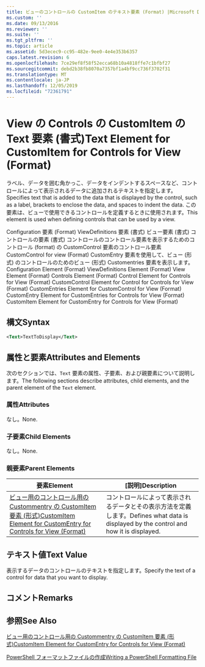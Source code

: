 ```yaml
---
title: ビューのコントロールの CustomItem のテキスト要素 (Format) |Microsoft Docs
ms.custom: ''
ms.date: 09/13/2016
ms.reviewer: ''
ms.suite: ''
ms.tgt_pltfrm: ''
ms.topic: article
ms.assetid: 5d3ecec9-cc95-482e-9ee0-4e4e353b6357
caps.latest.revision: 6
ms.openlocfilehash: 7ce29ef8f58f52ecca68b10a4818ffe7c1bfbf27
ms.sourcegitcommit: debd2b38fb8070a7357bf1a4bf9cc736f3702f31
ms.translationtype: MT
ms.contentlocale: ja-JP
ms.lasthandoff: 12/05/2019
ms.locfileid: "72361791"
---
```

# <a name="text-element-for-customitem-for-controls-for-view-format"></a><span data-ttu-id="a22c9-102">View の Controls の CustomItem の Text 要素 (書式)</span><span class="sxs-lookup"><span data-stu-id="a22c9-102">Text Element for CustomItem for Controls for View (Format)</span></span>

<span data-ttu-id="a22c9-103">ラベル、データを囲む角かっこ、データをインデントするスペースなど、コントロールによって表示されるデータに追加されるテキストを指定します。</span><span class="sxs-lookup"><span data-stu-id="a22c9-103">Specifies text that is added to the data that is displayed by the control, such as a label, brackets to enclose the data, and spaces to indent the data.</span></span> <span data-ttu-id="a22c9-104">この要素は、ビューで使用できるコントロールを定義するときに使用されます。</span><span class="sxs-lookup"><span data-stu-id="a22c9-104">This element is used when defining controls that can be used by a view.</span></span>

<span data-ttu-id="a22c9-105">Configuration 要素 (Format) ViewDefinitions 要素 (書式) ビュー要素 (書式) コントロールの要素 (書式) コントロールのコントロール要素を表示するためのコントロール (format) の CustomControl 要素のコントロール要素CustomControl for view (Format) CustomEntry 要素を使用して、ビュー (形式) のコントロールのためのビュー (形式) Customentries 要素を表示します。</span><span class="sxs-lookup"><span data-stu-id="a22c9-105">Configuration Element (Format) ViewDefinitions Element (Format) View Element (Format) Controls Element (Format) Control Element for Controls for View (Format) CustomControl Element for Control for Controls for View (Format) CustomEntries Element for CustomControl for View (Format) CustomEntry Element for CustomEntries for Controls for View (Format) CustomItem Element for CustomEntry for Controls for View (Format)</span></span>

## <a name="syntax"></a><span data-ttu-id="a22c9-106">構文</span><span class="sxs-lookup"><span data-stu-id="a22c9-106">Syntax</span></span>

```xml
<Text>TextToDisplay</Text>
```

## <a name="attributes-and-elements"></a><span data-ttu-id="a22c9-107">属性と要素</span><span class="sxs-lookup"><span data-stu-id="a22c9-107">Attributes and Elements</span></span>

<span data-ttu-id="a22c9-108">次のセクションでは、`Text` 要素の属性、子要素、および親要素について説明します。</span><span class="sxs-lookup"><span data-stu-id="a22c9-108">The following sections describe attributes, child elements, and the parent element of the `Text` element.</span></span>

### <a name="attributes"></a><span data-ttu-id="a22c9-109">属性</span><span class="sxs-lookup"><span data-stu-id="a22c9-109">Attributes</span></span>

<span data-ttu-id="a22c9-110">なし。</span><span class="sxs-lookup"><span data-stu-id="a22c9-110">None.</span></span>

### <a name="child-elements"></a><span data-ttu-id="a22c9-111">子要素</span><span class="sxs-lookup"><span data-stu-id="a22c9-111">Child Elements</span></span>

<span data-ttu-id="a22c9-112">なし。</span><span class="sxs-lookup"><span data-stu-id="a22c9-112">None.</span></span>

### <a name="parent-elements"></a><span data-ttu-id="a22c9-113">親要素</span><span class="sxs-lookup"><span data-stu-id="a22c9-113">Parent Elements</span></span>

|<span data-ttu-id="a22c9-114">要素</span><span class="sxs-lookup"><span data-stu-id="a22c9-114">Element</span></span>|<span data-ttu-id="a22c9-115">[説明]</span><span class="sxs-lookup"><span data-stu-id="a22c9-115">Description</span></span>|
|-------------|-----------------|
|[<span data-ttu-id="a22c9-116">ビュー用のコントロール用の Custommentry の CustomItem 要素 (形式)</span><span class="sxs-lookup"><span data-stu-id="a22c9-116">CustomItem Element for CustomEntry for Controls for View (Format)</span></span>](./customitem-element-for-customentry-for-controls-for-view-format.md)|<span data-ttu-id="a22c9-117">コントロールによって表示されるデータとその表示方法を定義します。</span><span class="sxs-lookup"><span data-stu-id="a22c9-117">Defines what data is displayed by the control and how it is displayed.</span></span>|

## <a name="text-value"></a><span data-ttu-id="a22c9-118">テキスト値</span><span class="sxs-lookup"><span data-stu-id="a22c9-118">Text Value</span></span>

<span data-ttu-id="a22c9-119">表示するデータのコントロールのテキストを指定します。</span><span class="sxs-lookup"><span data-stu-id="a22c9-119">Specify the text of a control for data that you want to display.</span></span>

## <a name="remarks"></a><span data-ttu-id="a22c9-120">コメント</span><span class="sxs-lookup"><span data-stu-id="a22c9-120">Remarks</span></span>

## <a name="see-also"></a><span data-ttu-id="a22c9-121">参照</span><span class="sxs-lookup"><span data-stu-id="a22c9-121">See Also</span></span>

[<span data-ttu-id="a22c9-122">ビュー用のコントロール用の Custommentry の CustomItem 要素 (形式)</span><span class="sxs-lookup"><span data-stu-id="a22c9-122">CustomItem Element for CustomEntry for Controls for View (Format)</span></span>](./customitem-element-for-customentry-for-controls-for-view-format.md)

[<span data-ttu-id="a22c9-123">PowerShell フォーマットファイルの作成</span><span class="sxs-lookup"><span data-stu-id="a22c9-123">Writing a PowerShell Formatting File</span></span>](./writing-a-powershell-formatting-file.md)
